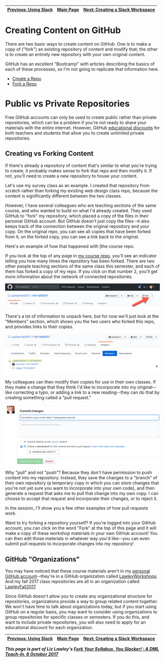 | [Previous: Using Slack](usingSlack.md) | [Main Page](README.md) | [Next: Creating a Slack Workspace](creatingSlack.md) |
|--------------------------------|-----------------------------|------------------------|

# Creating Content on GitHub

There are two basic ways to create content on GitHub. One is to make a copy of ("fork") an existing repository of content and modify that; the other is to create an entirely new repository with your own original content. 

GitHub has an excellent "Bootcamp" with articles describing the basics of each of these processes, so I'm not going to replicate that information here. 

- [Create a Repo](https://help.github.com/articles/create-a-repo/)
- [Fork a Repo](https://help.github.com/articles/fork-a-repo/)

# Public vs Private Repositories
Free GitHub accounts can only be used to create public rather than private repositories, which can be a problem if you're not ready to share your materials with the entire internet. However, GitHub [educational discounts](https://education.github.com) for both teachers and students that allow you to create unlimited private repositories. 

## Creating vs Forking Content
If there's already a repository of content that's similar to what you're trying to create, it probably makes sense to fork that repo and then modify it. If not, you'll need to create a new repository to house your content. 

Let's use my survey class as an example. I created that repository from scratch rather than forking my existing web design class repo, because the content is significantly different between the two classes. 

However, I have several colleagues who are teaching sections of the same course, and who wanted to build on what I'd already created. They used GitHub to "fork" my repository, which placed a copy of the files in their personal GitHub account. But GitHub doesn't just copy the files--it also keeps track of the connection between the original repository and your copy. On the original repo, you can see all copies that have been forked from it; on the forked copy, you can see a link back to the original. 

Here's an example of how that happened with [the course repo.  

If you look at the top of any page in [my course repo](https://github.com/LawleyFall2017/110-fall2017), you'll see an indicator telling you how many times the repository has been forked. There are two other people teaching sections of the same class this semester, and each of them has forked a copy of my repo. If you click on that number 2, you'll get more information about the network of connected repositories. 

![GitHub fork count](images/github-forkcount.png)

There's a lot of information to unpack here, but for now we'll just look at the "Members" section, which shows you the two users who forked this repo, and provides links to their copies. 

![GitHub fork count](images/github-forks.png)

My colleagues can then modify their copies for use in their own classes. If they make a change that they think I'd like to incorporate into my original--like correcting a typo, or adding a link to a new reading--they can do that by creating something called a "pull request." 

![GitHub fork count](images/github-pull-request.png)

Why "pull" and not "push"? Because they don't have permission to push content into my repository. Instead, they save the changes to a "branch" of their own repository (a temporary copy in which you can store changes that you're not yet sure you want to incorporate into your own code), and then generate a request that asks me to pull that change into my own copy. I can choose to accept that request and incorporate their changes, or to reject it. 

In the session, I'll show you a few other examples of how pull requests work. 

Want to try forking a repository yourself? If you're logged into your GitHub account, you can click on the word "Fork" at the top of this page and it will make a copy of these workshop materials in your own GitHub account! You can then edit those materials in whatever way you'd like--you can even submit pull requests to incorporate changes into my repository!

## GitHub "Organizations"

You may have noticed that these course materials aren't in my [personal GitHub account](https://github.com/mamamusings)--they're in a GitHub organization called [LawleyWorkshops](https://github.com/LawleyWorkshops). And my fall 2017 class repositories are all in an organization called [LawleyFall2017](https://github.com/LawleyFall2017). 

Since GitHub doesn't allow you to create any organizational structure for repositories, organizations provide a way to group related content together. We won't have time to talk about organizations today, but if you start using GitHub on a regular basis, you may want to consider using organizations to group repositories for specific classes or semesters. If you do this, and want to include private repositories, you will also need to apply for an educational discount for each organization.   



| [Previous: Using Slack](usingSlack.md) | [Main Page](README.md) | [Next: Creating a Slack Workspace](creatingSlack.md) |
|--------------------------------|-----------------------------|------------------------|

***This page is part of Liz Lawley's [Fork Your Syllabus, You Slacker! : A DML Teach-In, 6 October 2017](https://dml2017.sched.com/event/0f03a40b042cc1a6f4e73a78a62d0305)***


